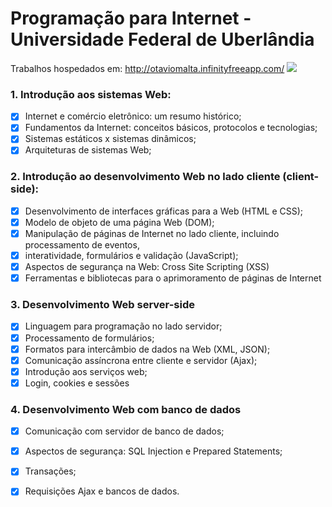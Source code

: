 # Programação para Internet - Universidade Federal de Uberlândia<br>
Trabalhos hospedados em: http://otaviomalta.infinityfreeapp.com/
![](https://api.visitorbadge.io/api/VisitorHit?user=OtavioMaltaf&repo=PPI&countColor=%237B1E7A)
### 1. Introdução aos sistemas Web:<br>
- [x] Internet e comércio eletrônico: um resumo histórico;<br>
- [x] Fundamentos da Internet: conceitos básicos, protocolos e tecnologias;<br>
- [x] Sistemas estáticos x sistemas dinâmicos;<br>
- [x] Arquiteturas de sistemas Web;<br>
### 2. Introdução ao desenvolvimento Web no lado cliente (client-side):<br>
- [x] Desenvolvimento de interfaces gráficas para a Web (HTML e CSS);<br>
- [x] Modelo de objeto de uma página Web (DOM);<br>
- [x] Manipulação de páginas de Internet no lado cliente, incluindo processamento de eventos,<br>
- [x] interatividade, formulários e validação (JavaScript);<br>
- [x] Aspectos de segurança na Web: Cross Site Scripting (XSS)<br>
- [x] Ferramentas e bibliotecas para o aprimoramento de páginas de Internet<br>
### 3. Desenvolvimento Web server-side<br>
- [x] Linguagem para programação no lado servidor;<br>
- [x] Processamento de formulários;<br>
- [x] Formatos para intercâmbio de dados na Web (XML, JSON);<br>
- [x] Comunicação assíncrona entre cliente e servidor (Ajax);<br>
- [x] Introdução aos serviços web;<br>
- [x] Login, cookies e sessões<br>
### 4. Desenvolvimento Web com banco de dados<br>
- [x] Comunicação com servidor de banco de dados;<br>
- [x] Aspectos de segurança: SQL Injection e Prepared Statements;<br>
- [x] Transações;<br>
- [x] Requisições Ajax e bancos de dados.<br>
 
